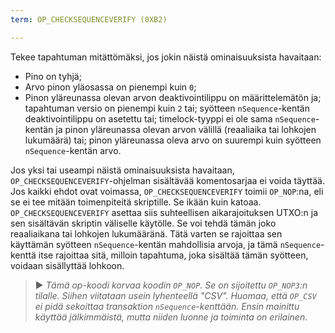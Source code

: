 ```yaml
---
term: OP_CHECKSEQUENCEVERIFY (0XB2)

---
```

Tekee tapahtuman mitättömäksi, jos jokin näistä ominaisuuksista havaitaan:


- Pino on tyhjä;
- Arvo pinon yläosassa on pienempi kuin `0`;
- Pinon yläreunassa olevan arvon deaktivointilippu on määrittelemätön ja; tapahtuman versio on pienempi kuin `2` tai; syötteen `nSequence`-kentän deaktivointilippu on asetettu tai; timelock-tyyppi ei ole sama `nSequence`-kentän ja pinon yläreunassa olevan arvon välillä (reaaliaika tai lohkojen lukumäärä) tai; pinon yläreunassa oleva arvo on suurempi kuin syötteen `nSequence`-kentän arvo.

Jos yksi tai useampi näistä ominaisuuksista havaitaan, `OP_CHECKSEQUENCEVERIFY`-ohjelman sisältävää komentosarjaa ei voida täyttää. Jos kaikki ehdot ovat voimassa, `OP_CHECKSEQUENCEVERIFY` toimii `OP_NOP`:na, eli se ei tee mitään toimenpiteitä skriptille. Se ikään kuin katoaa. `OP_CHECKSEQUENCEVERIFY` asettaa siis suhteellisen aikarajoituksen UTXO:n ja sen sisältävän skriptin väliselle käytölle. Se voi tehdä tämän joko reaaliaikana tai lohkojen lukumääränä. Tätä varten se rajoittaa sen käyttämän syötteen `nSequence`-kentän mahdollisia arvoja, ja tämä `nSequence`-kenttä itse rajoittaa sitä, milloin tapahtuma, joka sisältää tämän syötteen, voidaan sisällyttää lohkoon.

> ► *Tämä op-koodi korvaa koodin `OP_NOP`. Se on sijoitettu `OP_NOP3`:n tilalle. Siihen viitataan usein lyhenteellä "CSV". Huomaa, että `OP_CSV` ei pidä sekoittaa transaktion `nSequence`-kenttään. Ensin mainittu käyttää jälkimmäistä, mutta niiden luonne ja toiminta on erilainen.*